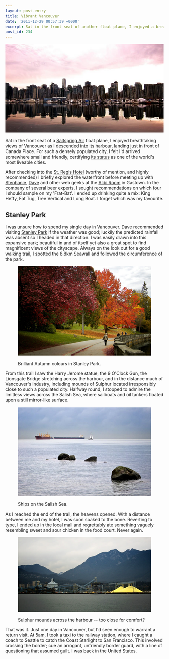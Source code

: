 ```yaml
---
layout: post-entry
title: Vibrant Vancouver
date: '2011-12-29 00:57:39 +0000'
excerpt: Sat in the front seat of another float plane, I enjoyed a breathtaking view of Vancouver as I descended into its harbour. For such a densely populated city, I felt I'd arrived somewhere small and friendly.
post_id: 234
---
```

![Vancouver waterfront from Stanley Park](/assets/2011/12/vancouver.jpg)

Sat in the front seat of a [Saltspring Air][1] float plane, I enjoyed breathtaking views of Vancouver as I descended into its harbour, landing just in front of Canada Place. For such a densely populated city, I felt I'd arrived somewhere small and friendly, certifying [its status][2] as one of the world's most liveable cities.

After checking into the [St. Regis Hotel][3] (worthy of mention, and highly recommended) I briefly explored the waterfront before meeting up with [Stephanie][4], [Dave][5] and other web geeks at the [Alibi Room][6] in Gastown. In the company of several beer experts, I sought recommendations on which four I should sample on my 'Frat-Bat'. I ended up drinking quite a mix: King Heffy, Fat Tug, Tree Vertical and Long Boat. I forget which was my favourite.

## Stanley Park
I was unsure how to spend my single day in Vancouver. Dave recommended visiting [Stanley Park][7] if the weather was good; luckily the predicted rainfall was absent so I headed in that direction. I was easily drawn into this expansive park; beautiful in and of itself yet also a great spot to find magnificent views of the cityscape. Always on the look out for a good walking trail, I spotted the 8.8km Seawall and followed the circumference of the park.

<figure>
    <img src="/assets/images/2011/12/vancouver_stanleypark.jpg" alt=""/>
    <figcaption>
        <p>Brilliant Autumn colours in Stanley Park.</p>
    </figcaption>
</figure>

From this trail I saw the Harry Jerome statue, the 9 O'Clock Gun, the Lionsgate Bridge stretching across the harbour, and in the distance much of Vancouver's industry, including mounds of Sulphur located irresponsibly close to such a populated city. Halfway round, I stopped to admire the limitless views across the Salish Sea, where sailboats and oil tankers floated upon a still mirror-like surface.

<figure>
    <img src="/assets/images/2011/12/vancouver_salishsea.jpg" alt=""/>
    <figcaption>
        <p>Ships on the Salish Sea.</p>
    </figcaption>
</figure>

As I reached the end of the trail, the heavens opened. With a distance between me and my hotel, I was soon soaked to the bone. Reverting to type, I ended up in the local mall and regrettably ate something vaguely resembling sweet and sour chicken in the food court. Never again.

<figure>
    <img src="/assets/images/2011/12/vancouver_sulphur.jpg" alt=""/>
    <figcaption>
        <p>Sulphur mounds across the harbour -- too close for comfort?</p>
    </figcaption>
</figure>

That was it. Just one day in Vancouver, but I'd seen enough to warrant a return visit. At 5am, I took a taxi to the railway station, where I caught a coach to Seattle to catch the Coast Starlight to San Francisco. This involved crossing the border; cue an arrogant, unfriendly border guard, with a line of questioning that assumed guilt. I was back in the United States.

[1]: http://saltspringair.com/
[2]: http://www.bbc.co.uk/news/world-asia-pacific-14716442
[3]: http://stregishotel.com/
[4]: http://stephaniehobson.ca/
[5]: http://mezzoblue.com/
[6]: http://alibi.ca/
[7]: http://en.wikipedia.org/wiki/Stanley_Park